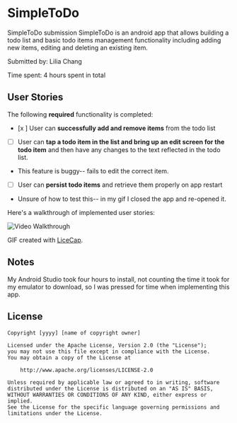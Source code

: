 # SimpleToDo
SimpleToDo submission
SimpleToDo is an android app that allows building a todo list and basic todo items management functionality including adding new items, editing and deleting an existing item.

Submitted by: Lilia Chang

Time spent: 4 hours spent in total

## User Stories

The following **required** functionality is completed:

* [x ] User can **successfully add and remove items** from the todo list
* [ ] User can **tap a todo item in the list and bring up an edit screen for the todo item** and then have any changes to the text reflected in the todo list.
*   This feature is buggy-- fails to edit the correct item.
* [ ] User can **persist todo items** and retrieve them properly on app restart
*   Unsure of how to test this-- in my gif I closed the app and re-opened it.

Here's a walkthrough of implemented user stories:

<img src='http://i.imgur.com/KSETlyE.gif' title='Video Walkthrough' width='' alt='Video Walkthrough' />

GIF created with [LiceCap](http://www.cockos.com/licecap/).

## Notes

My Android Studio took four hours to install, not counting the time it took for my emulator to download, so I was pressed for time when implementing this app. 

## License

    Copyright [yyyy] [name of copyright owner]

    Licensed under the Apache License, Version 2.0 (the "License");
    you may not use this file except in compliance with the License.
    You may obtain a copy of the License at

        http://www.apache.org/licenses/LICENSE-2.0

    Unless required by applicable law or agreed to in writing, software
    distributed under the License is distributed on an "AS IS" BASIS,
    WITHOUT WARRANTIES OR CONDITIONS OF ANY KIND, either express or implied.
    See the License for the specific language governing permissions and
    limitations under the License.





